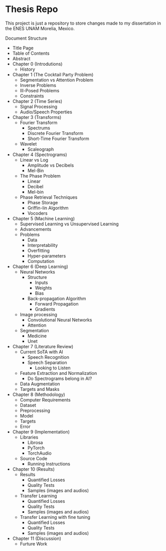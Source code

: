 # Thesis Repo

This project is just a repository to store changes made to my dissertation in the ENES UNAM Morelia, Mexico.

Document Structure
* Title Page
* Table of Contents
* Abstract
* Chapter 0 (Introdutions)
  * History
* Chapter 1 (The Cocktail Party Problem)
  * Segmentation vs Attention Problem
  * Inverse Problems
  * Ill-Posed Problems
  * Constraints
* Chapter 2 (Time Series)
  * Signal Processing
  * Audio/Speech Properties
* Chapter 3 (Transforms)
  * Fourier Transform
    * Spectrums
    * Discrete Fourier Transform
    * Short-Time Fourier Transform
  * Wavelet
    * Scaleograph
* Chapter 4 (Spectrograms)
  * Linear vs Log
    * Amplitude vs Decibels
    * Mel-Bin
  * The Phase Problem
    * Linear
    * Decibel
    * Mel-bin
  * Phase Retrieval Techniques
    * Phase Storage
    * Griffin-lin Algorithm
    * Vocoders
* Chapter 5 (Machine Learning)
  * Supervised Learning vs Unsupervised Learning
  * Advancements
  * Problems
    * Data
    * Interpretability
    * Overfitting
    * Hyper-parameters
    * Computation
* Chapter 6 (Deep Learning)
  * Neural Networks
    * Structure
      * Inputs
      * Weights
      * Bias
    * Back-propagation Algorithm
      * Forward Propagation
      * Gradients
  * Image processing
    * Convolutional Neural Networks
    * Attention
  * Segmentation
    * Medicine
    * Unet
* Chapter 7 (Literature Review)
  * Current SoTA with AI
    * Speech Recognition
    * Speech Separation
      * Looking to Listen
  * Feature Extraction and Normalization
    * Do Spectrograms belong in AI?
  * Data Augmentation
  * Targets and Masks
* Chapter 8 (Methodology)
  * Computer Requirements
  * Dataset
  * Preprocessing
  * Model
  * Targets
  * Error
* Chapter 9 (Implementation)
  * Libraries
    * Librosa
    * PyTorch
    * TorchAudio
  * Source Code
    * Running Instructions
* Chapter 10 (Results)
  * Results
    * Quantified Losses
    * Quality Tests
    * Samples (images and audios)
  * Transfer Learning
    * Quantified Losses
    * Quality Tests
    * Samples (images and audios)
  * Transfer Learning with fine tuning
    * Quantified Losses
    * Quality Tests
    * Samples (images and audios)
* Chapter 11 (Discussion)
  * Furture Work